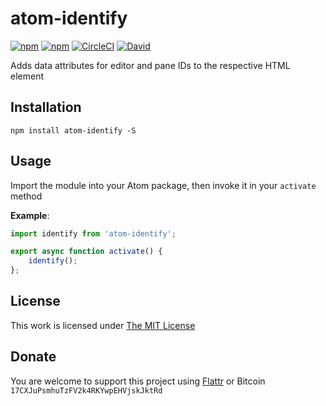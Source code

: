 # atom-identify

[![npm](https://flat.badgen.net/npm/license/atom-identify)](https://www.npmjs.org/package/atom-identify)
[![npm](https://flat.badgen.net/npm/v/atom-identify)](https://www.npmjs.org/package/atom-identify)
[![CircleCI](https://flat.badgen.net/circleci/github/idleberg/node-atom-identify)](https://circleci.com/gh/idleberg/node-atom-identify)
[![David](https://flat.badgen.net/david/dep/idleberg/node-atom-identify)](https://david-dm.org/idleberg/node-atom-identify)

Adds data attributes for editor and pane IDs to the respective HTML element

## Installation

`npm install atom-identify -S`

## Usage

Import the module into your Atom package, then invoke it in your `activate` method

**Example**:

```js
import identify from 'atom-identify';

export async function activate() {
    identify();
};
```

## License

This work is licensed under [The MIT License](https://opensource.org/licenses/MIT)

## Donate

You are welcome to support this project using [Flattr](https://flattr.com/submit/auto?user_id=idleberg&url=https://github.com/idleberg/node-atom-identify) or Bitcoin `17CXJuPsmhuTzFV2k4RKYwpEHVjskJktRd`
